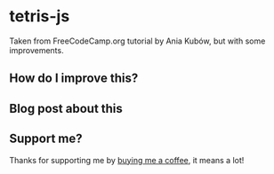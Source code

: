 # tetris-js
Taken from FreeCodeCamp.org tutorial by Ania Kubów, but with some improvements.

## How do I improve this?

<to be updated>

## Blog post about this

<to be updated>

## Support me?

Thanks for supporting me by [buying me a coffee](https://ko-fi.com/easterneas), it means a lot!
